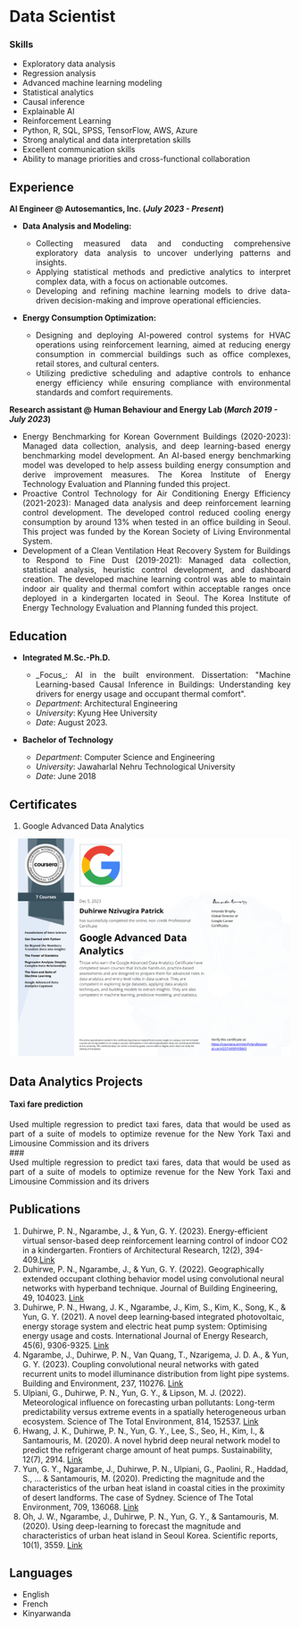 # Data Scientist

### Skills
- Exploratory data analysis
- Regression analysis
- Advanced machine learning modeling
- Statistical analytics
- Causal inference
- Explainable AI
- Reinforcement Learning
- Python, R, SQL, SPSS, TensorFlow, AWS, Azure
- Strong analytical and data interpretation skills
- Excellent communication skills
- Ability to manage priorities and cross-functional collaboration


## Experience
**AI Engineer @ Autosemantics, Inc. (_July 2023 - Present_)**
- **Data Analysis and Modeling:**
    - <div align="justify">Collecting measured data and conducting comprehensive exploratory data analysis to uncover underlying patterns and insights.</div>
    - <div align="justify">Applying statistical methods and predictive analytics to interpret complex data, with a focus on actionable outcomes.</div>
    - <div align="justify">Developing and refining machine learning models to drive data-driven decision-making and improve operational efficiencies.</div>

- **Energy Consumption Optimization:**
    - <div align="justify">Designing and deploying AI-powered control systems for HVAC operations using reinforcement learning, aimed at reducing energy consumption in commercial buildings such as office complexes, retail stores, and cultural centers.</div>
    - <div align="justify">Utilizing predictive scheduling and adaptive controls to enhance energy efficiency while ensuring compliance with environmental standards and comfort requirements.</div>



**Research assistant @ Human Behaviour and Energy Lab (_March 2019 - July 2023_)**
- <div align="justify">Energy Benchmarking for Korean Government Buildings (2020-2023): Managed data collection, analysis, and deep learning-based energy benchmarking model development. An AI-based energy benchmarking model was developed to help assess building energy consumption and derive improvement measures. The Korea Institute of Energy Technology Evaluation and Planning funded this project. </div>
- <div align="justify">Proactive Control Technology for Air Conditioning Energy Efficiency (2021-2023): Managed data analysis and deep reinforcement learning control development. The developed control reduced cooling energy consumption by around 13% when tested in an office building in Seoul. This project was funded by the Korean Society of Living Environmental System. </div>
- <div align="justify">Development of a Clean Ventilation Heat Recovery System for Buildings to Respond to Fine Dust (2019-2021): Managed data collection, statistical analysis, heuristic control development, and dashboard creation. The developed machine learning control was able to maintain indoor air quality and thermal comfort within acceptable ranges once deployed in a kindergarten located in Seoul. The Korea Institute of Energy Technology Evaluation and Planning funded this project.</div>

  

## Education
- **Integrated M.Sc.-Ph.D.**
    - <div align="justify">_Focus_: AI in the built environment. Dissertation: "Machine Learning-based Causal Inference in Buildings: Understanding key drivers for energy usage and occupant thermal comfort".</div>
    - _Department_: Architectural Engineering
    - _University_: Kyung Hee University
    - _Date_: August 2023.
  
- **Bachelor of Technology**
    - _Department_: Computer Science and Engineering
    - _University_: Jawaharlal Nehru Technological University
    - _Date_: June 2018

## Certificates
1. Google Advanced Data Analytics
   
![Certificate](/assets/img/google_certificate.png)

## Data Analytics Projects

#### Taxi fare prediction
<div align="justify">Used multiple regression to predict taxi fares, data that would be used as part of a suite of models to optimize revenue for the New York Taxi and Limousine Commission and its drivers</div>
### 
<div align="justify">Used multiple regression to predict taxi fares, data that would be used as part of a suite of models to optimize revenue for the New York Taxi and Limousine Commission and its drivers</div>




## Publications
1. Duhirwe, P. N., Ngarambe, J., & Yun, G. Y. (2023). Energy-efficient virtual sensor-based deep reinforcement learning control of indoor CO2 in a kindergarten. Frontiers of Architectural Research, 12(2), 394-409.[Link](https://doi.org/10.1016/j.foar.2022.10.003)
2. Duhirwe, P. N., Ngarambe, J., & Yun, G. Y. (2022). Geographically extended occupant clothing behavior model using convolutional neural networks with hyperband technique. Journal of Building Engineering, 49, 104023. [Link](https://doi.org/10.1016/j.jobe.2022.104023)
3. Duhirwe, P. N., Hwang, J. K., Ngarambe, J., Kim, S., Kim, K., Song, K., & Yun, G. Y. (2021). A novel deep learning‐based integrated photovoltaic, energy storage system and electric heat pump system: Optimising energy usage and costs. International Journal of Energy Research, 45(6), 9306-9325. [Link](https://doi.org/10.1016/j.buildenv.2023.110276)
4. Ngarambe, J., Duhirwe, P. N., Van Quang, T., Nzarigema, J. D. A., & Yun, G. Y. (2023). Coupling convolutional neural networks with gated recurrent units to model illuminance distribution from light pipe systems. Building and Environment, 237, 110276. [Link](https://doi.org/10.1016/j.buildenv.2023.110276)
5. Ulpiani, G., Duhirwe, P. N., Yun, G. Y., & Lipson, M. J. (2022). Meteorological influence on forecasting urban pollutants: Long-term predictability versus extreme events in a spatially heterogeneous urban ecosystem. Science of The Total Environment, 814, 152537. [Link](https://doi.org/10.1016/j.scitotenv.2021.152537)
6. Hwang, J. K., Duhirwe, P. N., Yun, G. Y., Lee, S., Seo, H., Kim, I., & Santamouris, M. (2020). A novel hybrid deep neural network model to predict the refrigerant charge amount of heat pumps. Sustainability, 12(7), 2914. [Link](https://doi.org/10.3390/su12072914)
7. Yun, G. Y., Ngarambe, J., Duhirwe, P. N., Ulpiani, G., Paolini, R., Haddad, S., ... & Santamouris, M. (2020). Predicting the magnitude and the characteristics of the urban heat island in coastal cities in the proximity of desert landforms. The case of Sydney. Science of The Total Environment, 709, 136068. [Link](https://doi.org/10.1016/j.scitotenv.2019.136068)
8. Oh, J. W., Ngarambe, J., Duhirwe, P. N., Yun, G. Y., & Santamouris, M. (2020). Using deep-learning to forecast the magnitude and characteristics of urban heat island in Seoul Korea. Scientific reports, 10(1), 3559. [Link](https://doi.org/10.1038/s41598-020-60632-z)

## Languages
- English
- French
- Kinyarwanda
